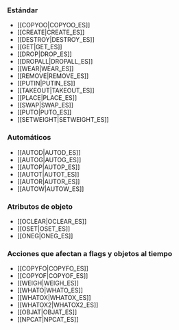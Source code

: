 ### Estándar

* [[COPYOO|COPYOO_ES]]
* [[CREATE|CREATE_ES]]
* [[DESTROY|DESTROY_ES]]
* [[GET|GET_ES]]
* [[DROP|DROP_ES]]
* [[DROPALL|DROPALL_ES]]
* [[WEAR|WEAR_ES]]
* [[REMOVE|REMOVE_ES]]
* [[PUTIN|PUTIN_ES]]
* [[TAKEOUT|TAKEOUT_ES]]
* [[PLACE|PLACE_ES]]
* [[SWAP|SWAP_ES]]
* [[PUTO|PUTO_ES]]
* [[SETWEIGHT|SETWEIGHT_ES]]

### Automáticos

* [[AUTOD|AUTOD_ES]]
* [[AUTOG|AUTOG_ES]]
* [[AUTOP|AUTOP_ES]]
* [[AUTOT|AUTOT_ES]]
* [[AUTOR|AUTOR_ES]]
* [[AUTOW|AUTOW_ES]]

### Atributos de objeto

* [[OCLEAR|OCLEAR_ES]]
* [[OSET|OSET_ES]]
* [[ONEG|ONEG_ES]]


### Acciones que afectan a flags y objetos al tiempo

* [[COPYFO|COPYFO_ES]]
* [[COPYOF|COPYOF_ES]]
* [[WEIGH|WEIGH_ES]]
* [[WHATO|WHATO_ES]]
* [[WHATOX|WHATOX_ES]]
* [[WHATOX2|WHATOX2_ES]]
* [[OBJAT|OBJAT_ES]]
* [[NPCAT|NPCAT_ES]]
